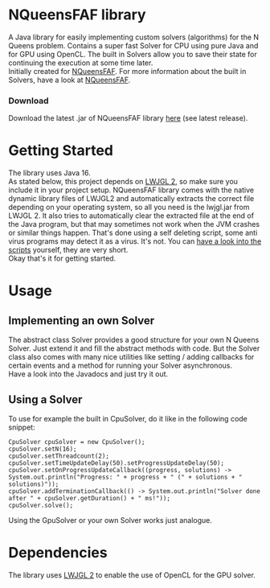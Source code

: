 # NQueensFAF library
A Java library for easily implementing custom solvers (algorithms) for the N Queens problem. Contains a super fast Solver for CPU using pure Java and for GPU using OpenCL. The built in Solvers allow you to save their state for continuing the execution at some time later.
<br>Initially created for [NQueensFAF](https://github.com/olepoeschl/NQueensFAF). For more information about the built in Solvers, have a look at [NQueensFAF](https://github.com/olepoeschl/NQueensFAF).

### Download
Download the latest .jar of NQueensFAF library [here](https://github.com/olepoeschl/NQueensFAF-Library/releases/download/v1.2/NQueensFAF.library.jar) (see latest release).

# Getting Started
The library uses Java 16.
<br>As stated below, this project depends on [LWJGL 2](http://legacy.lwjgl.org/), so make sure you include it in your project setup. NQueensFAF library comes with the native dynamic library files of LWJGL2  and automatically extracts the correct file depending on your operating system, so all you need is the lwjgl.jar from LWJGL 2. It also tries to automatically clear the extracted file at the end of the Java program, but that may sometimes not work when the JVM crashes or similar things happen. That's done using a self deleting script, some anti virus programs may detect it as a virus. It's not. You can [have a look into the scripts](https://github.com/olepoeschl/NQueensFAF-Library/tree/master/src/de/nqueensfaf/res) yourself, they are very short.
<br>Okay that's it for getting started.

# Usage
## Implementing an own Solver
The abstract class Solver provides a good structure for your own N Queens Solver. Just extend it and fill the abstract methods with code.
But the Solver class also comes with many nice utilities like setting / adding callbacks for certain events and a method for running your Solver asynchronous.
<br>Have a look into the Javadocs and just try it out.

## Using a Solver
To use for example the built in CpuSolver, do it like in the following code snippet:
```
CpuSolver cpuSolver = new CpuSolver();
cpuSolver.setN(16);
cpuSolver.setThreadcount(2);
cpuSolver.setTimeUpdateDelay(50).setProgressUpdateDelay(50);
cpuSolver.setOnProgressUpdateCallback((progress, solutions) -> System.out.println("Progress: " + progress + " (" + solutions + " solutions)"));
cpuSolver.addTerminationCallback(() -> System.out.println("Solver done after " + cpuSolver.getDuration() + " ms!"));
cpuSolver.solve();
```
Using the GpuSolver or your own Solver works just analogue.


# Dependencies
  The library uses [LWJGL 2](http://legacy.lwjgl.org/) to enable the use of OpenCL for the GPU solver.
